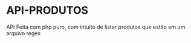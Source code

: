 # API-PRODUTOS
API Feita com php puro, com intuito de listar produtos que estão em um arquivo regex
